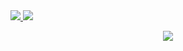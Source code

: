   <tr>
    <td align="center" style="padding=0;width=50%;">
      <a href="https://github.com/Suicolen">
      <img src="https://github-readme-stats.vercel.app/api/?username=Suicolen&title_color=2ac0d1&text_color=2ac0d1&show_icons=true&bg_color=00000000&hide_border=true&icon_color=2ac0d1&hide_title=true&count_private=true&include_all_commits=true&enable_animations=true" />
    </td>
      <td align="center" style="padding=0;width=50%;">
      <a href="https://github.com/Suicolen">
      <img src="https://github-readme-stats-one-bice.vercel.app/api/top-langs/?username=Suicolen&role=OWNER,ORGANIZATION_MEMBER,COLLABORATOR&title_color=2ac0d1&text_color=2ac0d1&show_icons=true&bg_color=00000000&hide_border=true&icon_color=2ac0d1&hide_title=true&count_private=true&enable_animations=true" />
    </td>
  </tr>

<p align="center">
  <tr>
    <td align="center" style="padding=0;width=50%;">
      <a href="https://github.com/Suicolen">
      <img src="https://github-readme-streak-stats.herokuapp.com?user=Suicolen&theme=tokyonight_duo&hide_border=true&ring=2ac0d1&currStreakLabel=2ac0d1&sideNums=2ac0d1&dates=2ac0d1&sideLabels=2ac0d1&currStreakNum=2ac0d1&border=2ac0d1&stroke=00000000&background=00000000&fire=2ac0d1" />
    </td>
  </tr>
</p>
